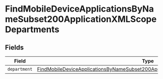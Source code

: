 # FindMobileDeviceApplicationsByNameSubset200ApplicationXMLScopeDepartments


## Fields

| Field                                                                                                                                                                                                 | Type                                                                                                                                                                                                  | Required                                                                                                                                                                                              | Description                                                                                                                                                                                           |
| ----------------------------------------------------------------------------------------------------------------------------------------------------------------------------------------------------- | ----------------------------------------------------------------------------------------------------------------------------------------------------------------------------------------------------- | ----------------------------------------------------------------------------------------------------------------------------------------------------------------------------------------------------- | ----------------------------------------------------------------------------------------------------------------------------------------------------------------------------------------------------- |
| `department`                                                                                                                                                                                          | [FindMobileDeviceApplicationsByNameSubset200ApplicationXMLScopeDepartmentsDepartment](../../models/operations/findmobiledeviceapplicationsbynamesubset200applicationxmlscopedepartmentsdepartment.md) | :heavy_minus_sign:                                                                                                                                                                                    | N/A                                                                                                                                                                                                   |